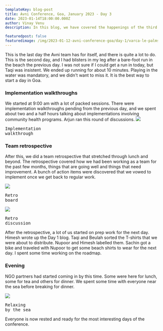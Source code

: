 ```yaml
---
templateKey: blog-post
title: Avni Conference, Goa, January 2023 - Day 3
date: 2023-01-14T18:00:00.000Z
author: Vinay Venu
description: In this blog, we have covered the happenings of the third day of the Avni Conference at Goa, January 2023.

featuredpost: false
featuredimage: /img/2023-01-12-avni-conference-goa/day-1/varca-le-palms-day-1-shot-1.jpeg
---
```


This is the last day the Avni team has for itself, and there is quite a lot to do. This is the second day, and I had blisters in my leg after a bare-foot run in the beach the previous day. I was not sure if I could get a run in today, but Taqi was insistent. We ended up running for about 10 minutes. Playing in the water was mandatory, and we didn't want to miss it. It is the best way to start a day in Goa.


### Implementation walkthroughs
We started at 9:00 am with a lot of packed sessions. There were implementation walkthroughs pending from the previous day, and we spent about two and a half hours talking about implementations involving community health programs. Arjun ran this round of discussions. 
![](/img/2023-01-12-avni-conference-goa/day-3/implementation-walkthrough.jpeg)<pre>Implementation walkthrough</pre>


### Team retrospective
After this, we did a team retrospective that stretched through lunch and beyond. The retrospective covered how we had been working as a team for the past few months, things that are going well and things that need improvement. A bunch of action items were discovered that we vowed to implement once we get back to regular work.

![](/img/2023-01-12-avni-conference-goa/day-3/retro-board.jpeg)<pre>Retro board</pre>
![](/img/2023-01-12-avni-conference-goa/day-3/retro-discussion.jpeg)<pre>Retro discussion</pre>


After the retrospective, a lot of us started on prep work for the next day. Himesh wrote up the Day 1 blog. Taqi and Beulah sorted the T-shirts that we were about to distribute. Nupoor and Himesh labelled them. Sachin got a bike and traveled with Nupoor to get some beach shirts to wear for the next day. I spent some time working on the roadmap.


### Evening
NGO partners had started coming in by this time. Some were here for lunch, some for tea and others for dinner. We spent some time with everyone near the sea before breaking for dinner.

![](/img/2023-01-12-avni-conference-goa/day-3/relax-by-the-sea.jpeg)<pre>Relaxing by the sea</pre>


Everyone is now rested and ready for the most interesting days of the conference.

